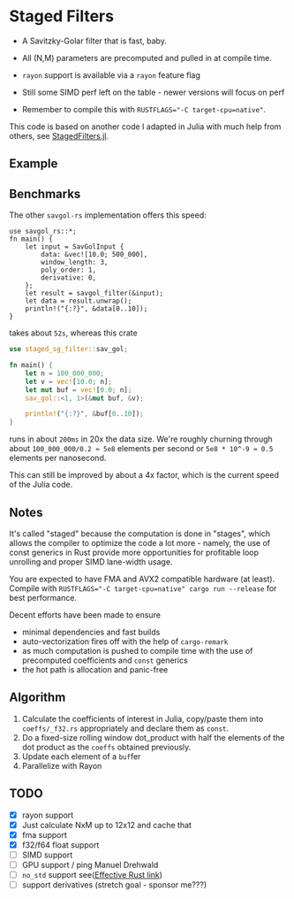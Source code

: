 # Staged Filters

* A Savitzky-Golar filter that is fast, baby.
* All (N,M) parameters are precomputed and pulled in at compile time.
* `rayon` support is available via a `rayon` feature flag
* Still some SIMD perf left on the table - newer versions will focus on perf

* Remember to compile this with `RUSTFLAGS="-C target-cpu=native"`.

This code is based on another code I adapted in Julia with much help from others, see [StagedFilters.jl](https://github.com/miguelraz/StagedFilters.jl).

## Example

## Benchmarks

The other `savgol-rs` implementation offers this speed:

```no_run
use savgol_rs::*;
fn main() {
    let input = SavGolInput {
        data: &vec![10.0; 500_000],
        window_length: 3,
        poly_order: 1,
        derivative: 0,
    };
    let result = savgol_filter(&input);
    let data = result.unwrap();
    println!("{:?}", &data[0..10]);
}
```

takes about `52s`, whereas this crate

```rust
use staged_sg_filter::sav_gol;

fn main() {
    let n = 100_000_000;
    let v = vec![10.0; n];
    let mut buf = vec![0.0; n];
    sav_gol::<1, 1>(&mut buf, &v);

    println!("{:?}", &buf[0..10]);
}
```

runs in about `200ms` in 20x the data size. We're roughly churning through about `100_000_000/0.2 ≈ 5e8` elements per second or `5e8 * 10^-9 ≈ 0.5` elements per nanosecond.

This can still be improved by about a 4x factor, which is the current speed of the Julia code.

## Notes

It's called "staged" because the computation is done in "stages", which allows the compiler to optimize the code a lot more - namely, the use of const generics in Rust provide more opportunities for profitable loop unrolling and proper SIMD lane-width usage.

You are expected to have FMA and AVX2 compatible hardware (at least). Compile with `RUSTFLAGS="-C target-cpu=native" cargo run --release` for best performance.

Decent efforts have been made to ensure

* minimal dependencies and fast builds
* auto-vectorization fires off with the help of `cargo-remark`
* as much computation is pushed to compile time with the use of precomputed coefficients and `const` generics
* the hot path is allocation and panic-free

## Algorithm

1. Calculate the coefficients of interest in Julia, copy/paste them into `coeffs/_f32.rs` appropriately and declare them as `const`.
2. Do a fixed-size rolling window dot_product with half the elements of the dot product as the `coeffs` obtained previously.
3. Update each element of a `buf`fer
4. Parallelize with Rayon

## TODO

- [X] rayon support
- [X] Just calculate NxM up to 12x12 and cache that
- [X] fma support
- [X] f32/f64 float support
- [ ] SIMD support
- [ ] GPU support / ping Manuel Drehwald
- [ ] `no_std` support see([Effective Rust link](https://www.lurklurk.org/effective-rust/no-std.html))
- [ ] support derivatives (stretch goal - sponsor me???)
